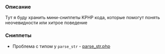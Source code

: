 ### Описание

Тут я буду хранить мини-сниппеты KPHP кода, которые помогут понять неочевидности или хитрое поведение

### Cниппеты

- Проблема с типом у `parse_str` - [parse_str.php](src/parse_str.php)
